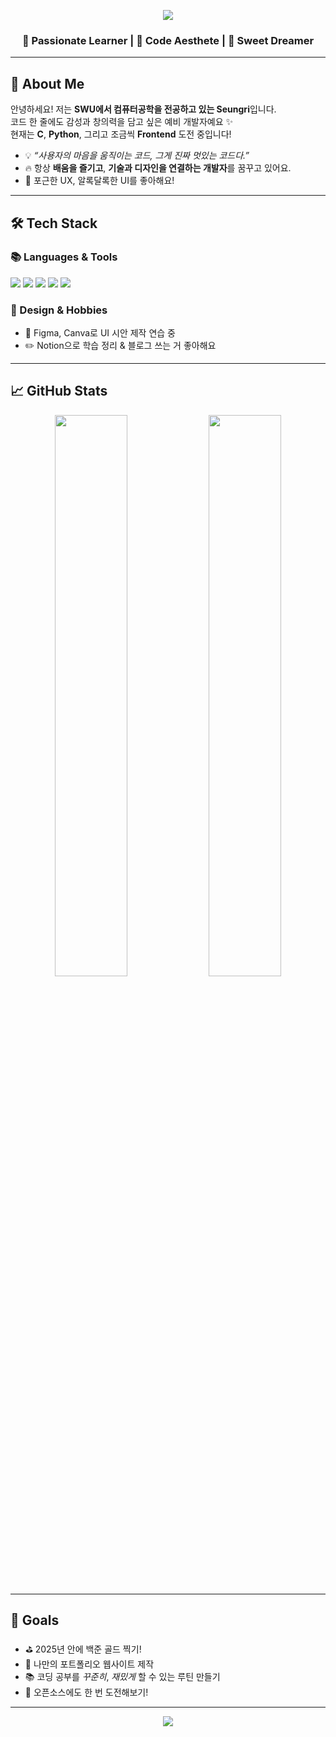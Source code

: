 <!-- 💡 Header -->
<p align="center">
  <img src="https://capsule-render.vercel.app/api?type=waving&color=FDEFF9,AEC6CF,E0FFFF&height=280&section=header&text=Hi%20%E2%9C%A8%20I'm%20Seungri!&fontSize=45&fontColor=8A2BE2" />
</p>

<h3 align="center">💫 Passionate Learner | 🧁 Code Aesthete | 🍓 Sweet Dreamer</h3>

---

## 🌟 About Me

안녕하세요! 저는 **SWU에서 컴퓨터공학을 전공하고 있는 Seungri**입니다.  
코드 한 줄에도 감성과 창의력을 담고 싶은 예비 개발자예요 ✨  
현재는 **C**, **Python**, 그리고 조금씩 **Frontend** 도전 중입니다!

- 💡 *“사용자의 마음을 움직이는 코드, 그게 진짜 멋있는 코드다.”*
- 🔥 항상 **배움을 즐기고**, **기술과 디자인을 연결하는 개발자**를 꿈꾸고 있어요.
- 🎀 포근한 UX, 알록달록한 UI를 좋아해요!

---

## 🛠️ Tech Stack

### 📚 Languages & Tools
<p>
  <img src="https://img.shields.io/badge/Python-FFE4E1?style=flat-square&logo=python&logoColor=black"/>
  <img src="https://img.shields.io/badge/C-B0E0E6?style=flat-square&logo=c&logoColor=black"/>
  <img src="https://img.shields.io/badge/JavaScript-FADADD?style=flat-square&logo=javascript&logoColor=black"/>
  <img src="https://img.shields.io/badge/HTML5-FDCEDF?style=flat-square&logo=html5&logoColor=black"/>
  <img src="https://img.shields.io/badge/CSS3-E0FFFF?style=flat-square&logo=css3&logoColor=black"/>
</p>

### 🎨 Design & Hobbies
- 🌸 Figma, Canva로 UI 시안 제작 연습 중
- ✏️ Notion으로 학습 정리 & 블로그 쓰는 거 좋아해요

---

## 📈 GitHub Stats

<p align="center">
  <img src="https://github-readme-stats.vercel.app/api?username=victory-swu&show_icons=true&theme=cobalt&title_color=FFD700&icon_color=FFB6C1" width="48%"/>
  <img src="https://github-readme-stats.vercel.app/api/top-langs/?username=victory-swu&layout=compact&theme=cobalt&title_color=FFD700" width="48%"/>
</p>

---

## 🎯 Goals

- ⛳ 2025년 안에 백준 골드 찍기!
- 🧁 나만의 포트폴리오 웹사이트 제작
- 📚 코딩 공부를 *꾸준히*, *재밌게* 할 수 있는 루틴 만들기
- 🤝 오픈소스에도 한 번 도전해보기!

---

<!-- 🌸 Footer -->
<p align="center">
  <img src="https://capsule-render.vercel.app/api?type=waving&color=FDEFF9,E0FFFF,F5F5DC&height=120&section=footer"/>
</p>



<!--
**victory-swu/victory-swu** is a ✨ _special_ ✨ repository because its `README.md` (this file) appears on your GitHub profile.

Here are some ideas to get you started:
- Hi there 👋
- 🔭 I’m currently working on ...
- 🌱 I’m currently learning ...
- 👯 I’m looking to collaborate on ...
- 🤔 I’m looking for help with ...
- 💬 Ask me about ...
- 📫 How to reach me: ...
- 😄 Pronouns: ...
- ⚡ Fun fact: ...
-->
